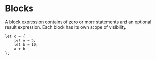 # Blocks

A block expression contains of zero or more statements and an optional result
expression. Each block has its own scope of visibility.

```rust,no_run,noplaypen
let c = {
    let a = 5;
    let b = 10;
    a + b
};
```
